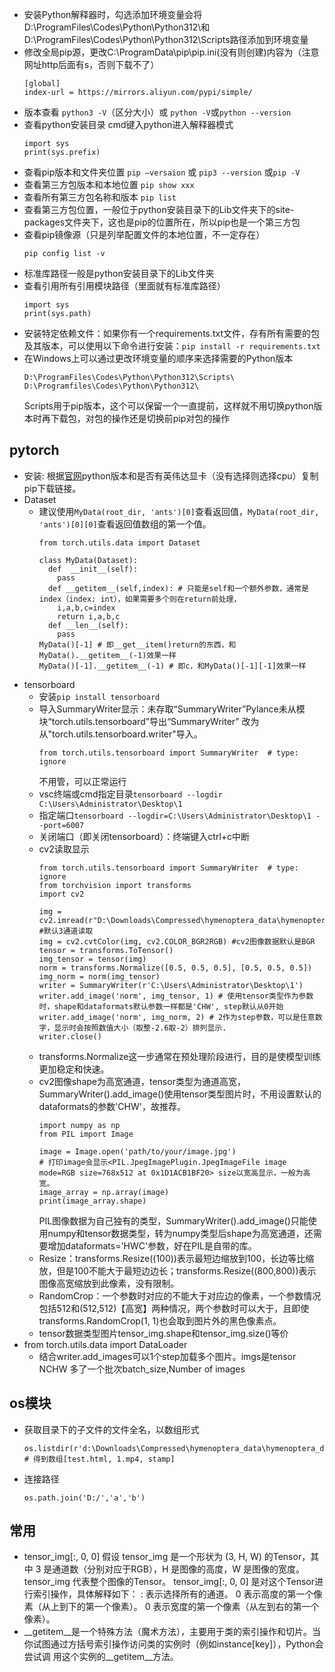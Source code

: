 - 安装Python解释器时，勾选添加环境变量会将D:\ProgramFiles\Codes\Python\Python312\和D:\ProgramFiles\Codes\Python\Python312\Scripts路径添加到环境变量
- 修改全局pip源，更改C:\ProgramData\pip\pip.ini(没有则创建)内容为（注意网址http后面有s，否则下载不了）
  ```
  [global]
  index-url = https://mirrors.aliyun.com/pypi/simple/
  ```
- 版本查看 `python3 -V`（区分大小）或 `python -V`或`python --version`
- 查看python安装目录
  cmd键入python进入解释器模式
  ```
  import sys
  print(sys.prefix)
  ```
- 查看pip版本和文件夹位置 `pip —versaion` 或 `pip3 --version` 或`pip -V`
- 查看第三方包版本和本地位置 ``pip show xxx``
- 查看所有第三方包名称和版本 `pip list`
- 查看第三方包位置，一般位于python安装目录下的Lib文件夹下的site-packages文件夹下，这也是pip的位置所在，所以pip也是一个第三方包
- 查看pip镜像源（只是列举配置文件的本地位置，不一定存在）
  ```
  pip config list -v
  ```
- 标准库路径一般是python安装目录下的Lib文件夹
- 查看引用所有引用模块路径（里面就有标准库路径）
  ```
  import sys
  print(sys.path)
  ```
- 安装特定依赖文件：如果你有一个requirements.txt文件，存有所有需要的包及其版本，可以使用以下命令进行安装：`pip install -r requirements.txt`
- 在Windows上可以通过更改环境变量的顺序来选择需要的Python版本
  ```
  D:\ProgramFiles\Codes\Python\Python312\Scripts\
  D:\Programfiles\Codes\Python\Python312\
  ```
  Scripts用于pip版本，这个可以保留一个一直提前，这样就不用切换python版本时再下载包，对包的操作还是切换前pip对包的操作
## pytorch
- 安装:
  根据[官网](https://pytorch.org/)python版本和是否有英伟达显卡（没有选择则选择cpu）复制pip下载链接。
- Dataset
  - 建议使用```MyData(root_dir, 'ants')[0]```查看返回值，```MyData(root_dir, 'ants')[0][0]```查看返回值数组的第一个值。
     ```
     from torch.utils.data import Dataset

     class MyData(Dataset):
       def  __init__(self):
         pass
       def __getitem__(self,index): # 只能是self和一个额外参数，通常是index（index: int），如果需要多个则在return前处理，
         i,a,b,c=index
         return i,a,b,c
       def __len__(self):
         pass
     MyData()[-1] # 即__get__item()return的东西，和MyData().__getitem__(-1)效果一样
     MyData()[-1].__getitem__(-1) # 即c，和MyData()[-1][-1]效果一样
     ```
- tensorboard
  - 安装```pip install tensorboard```
  - 导入SummaryWriter显示：未存取“SummaryWriter”Pylance未从模块“torch.utils.tensorboard”导出“SummaryWriter”
    改为从"torch.utils.tensorboard.writer"导入。
    ```
    from torch.utils.tensorboard import SummaryWriter  # type: ignore
    ```
    不用管，可以正常运行
  - vsc终端或cmd指定目录```tensorboard --logdir C:\Users\Administrator\Desktop\1```
  - 指定端口```tensorboard --logdir=C:\Users\Administrator\Desktop\1 --port=6007```
  - 关闭端口（即关闭tensorboard）：终端键入ctrl+c中断
  - cv2读取显示
    ```
    from torch.utils.tensorboard import SummaryWriter  # type: ignore
    from torchvision import transforms
    import cv2
    
    img = cv2.imread(r"D:\Downloads\Compressed\hymenoptera_data\hymenoptera_data\train\ants\0013035.jpg") #默认3通道读取
    img = cv2.cvtColor(img, cv2.COLOR_BGR2RGB) #cv2图像数据默认是BGR
    tensor = transforms.ToTensor()
    img_tensor = tensor(img)
    norm = transforms.Normalize([0.5, 0.5, 0.5], [0.5, 0.5, 0.5])
    img_norm = norm(img_tensor)
    writer = SummaryWriter(r'C:\Users\Administrator\Desktop\1')
    writer.add_image('norm', img_tensor, 1) # 使用tensor类型作为参数时，shape和dataformats默认参数一样都是'CHW', step默认从0开始
    writer.add_image('norm', img_norm, 2) # 2作为step参数，可以是任意数字，显示时会按照数值大小（取整-2.6取-2）排列显示. 
    writer.close()
    ```
  - transforms.Normalize这一步通常在预处理阶段进行，目的是使模型训练更加稳定和快速。
  - cv2图像shape为高宽通道，tensor类型为通道高宽，SummaryWriter().add_image()使用tensor类型图片时，不用设置默认的dataformats的参数'CHW'，故推荐。
    ```
    import numpy as np
    from PIL import Image

    image = Image.open('path/to/your/image.jpg')
    # 打印image会显示<PIL.JpegImagePlugin.JpegImageFile image mode=RGB size=768x512 at 0x1D1ACB1BF20> size以宽高显示，一般为高宽。
    image_array = np.array(image)
    print(image_array.shape)
    ```
    PIL图像数据为自己独有的类型，SummaryWriter().add_image()只能使用numpy和tensor数据类型，转为numpy类型后shape为高宽通道，还需要增加dataformats='HWC'参数，好在PIL是自带的库。
  - Resize：transforms.Resize((100))表示最短边缩放到100，长边等比缩放，但是100不能大于最短边边长；transforms.Resize((800,800))表示图像高宽缩放到此像素，没有限制。
  - RandomCrop：一个参数时对应的不能大于对应边的像素，一个参数情况包括512和(512,512)【高宽】两种情况，两个参数时可以大于，且即使transforms.RandomCrop(1, 1)也会取到图片外的黑色像素点。
  - tensor数据类型图片tensor_img.shape和tensor_img.size()等价
- from torch.utils.data import DataLoader
  - 结合writer.add_images可以1个step加载多个图片。imgs是tensor NCHW 多了一个批次batch_size,Number of images
## os模块
- 获取目录下的子文件的文件全名，以数组形式
  ```
  os.listdir(r'd:\Downloads\Compressed\hymenoptera_data\hymenoptera_data\train')
  # 得到数组[test.html, 1.mp4, stamp]
  ```
- 连接路径
  ```
  os.path.join('D:/','a','b')
  ```
## 常用
- tensor_img[:, 0, 0]
假设 tensor_img 是一个形状为 (3, H, W) 的Tensor，其中 3 是通道数（分别对应于RGB），H 是图像的高度，W 是图像的宽度。
tensor_img 代表整个图像的Tensor。
tensor_img[:, 0, 0] 是对这个Tensor进行索引操作，具体解释如下：
: 表示选择所有的通道。
0 表示高度的第一个像素（从上到下的第一个像素）。
0 表示宽度的第一个像素（从左到右的第一个像素）。
- __getitem__是一个特殊方法（魔术方法），主要用于类的索引操作和切片。当你试图通过方括号索引操作访问类的实例时（例如instance[key]），Python会尝试调 用这个实例的__getitem__方法。

